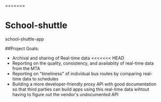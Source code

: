 
=======
# School-shuttle
school-shuttle-app

##Project Goals:

- Archival and sharing of Real-time data
<<<<<<< HEAD
- Reporting on the quality, consistency, and availabiity of real-time data from the MTA
- Reporting on "timeliness" of individual bus routes by comparing real-time data to schedules
- Building a more developer-friendly proxy API with good documentation so that third parties can build apps using this real-time data wihtout having to figure out the vendor's undocumented API
